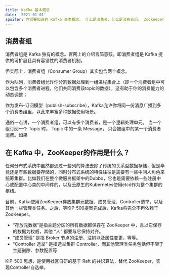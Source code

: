 ```yaml
---
title: Kafka 基本概念
date: '2021-01-01'
spoiler: 你需要知道的 Kafka 基本概念。 什么是消费者，什么是消费者组。 Zookeeper 在整个 Kafka 集群中起到什么作用？
---
```


## 消费者组

消费者组是 Kafka 独有的概念。官网上的介绍言简意赅，即消费者组是 Kafka 提供的可扩展且具有容错性的消费者机制。 

但实际上，消费者组（Consumer Group）其实包含两个概念。

作为队列，消费者组允许你分割数据处理到一组进程集合上（即一个消费者组中可以包含多个消费者进程，他们共同消费该topic的数据），这有助于你的消费能力的动态调整；

作为发布-订阅模型（publish-subscribe），Kafka允许你将同一份消息广播到多个消费者组里，以此来丰富多种数据使用场景。

通俗一点讲，一个消费者组，可以有多个消费者，是一个逻辑处理单元。 当一个组订阅一个 Topic 时， Topic 中的一条 Message， 只会被组中的某一个消费者消费。如果


## 在 Kafka 中，ZooKeeper的作用是什么？

任何分布式系统中虽然都通过一些列的算法去除了传统的关系型数据存储，但是毕竟还是有些数据要存储的，同时分布式系统的特性往往是需要有一些中间人角色来统筹集群。比如我们在整个微服务框架中的Dubbo，它也是需要依赖一些注册中心或配置中心类的中间件的，以及云原生的Kubernetes使用etcd作为整个集群的枢纽。

目前，Kafka使用ZooKeeper存放集群元数据、成员管理、Controller选举，以及其他一些管理类任务。之后，等KIP-500提案完成后，Kafka将完全不再依赖于ZooKeeper。

* “存放元数据”是指主题分区的所有数据都保存在 ZooKeeper 中，且以它保存的数据为权威，其他 “人” 都要与它保持对齐。
* “成员管理” 是指 Broker 节点的注册、注销以及属性变更，等等。
* “Controller 选举” 是指选举集群 Controller，而其他管理类任务包括但不限于主题删除、参数配置等

KIP-500 思想，是使用社区自研的基于 Raft 的共识算法，替代 ZooKeeper，实现Controller自选举。